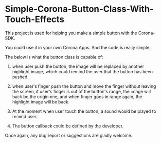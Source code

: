 Simple-Corona-Button-Class-With-Touch-Effects
=============================================

This project is used for helping you make a simple button with the Corona-SDK.

You could use it in your own Corona Apps. And the code is really simple.


The below is what the button class is capable of:

1. when user push the button, the image will be replaced by another highlight image,
which could remind the user that the button has been pushed.

2. when user's finger push the button and move the finger without leaving the screen, 
if user's finger is out of the button's range, the image will back be the origin one,
and when finger goes in range again, the highlight image will be back.

3. At the moment when user touch the button, a sound would be played to remind user.

4. The button callback could be defined by the developer.


Once again, any bug report or suggestions are gladly welcome.

